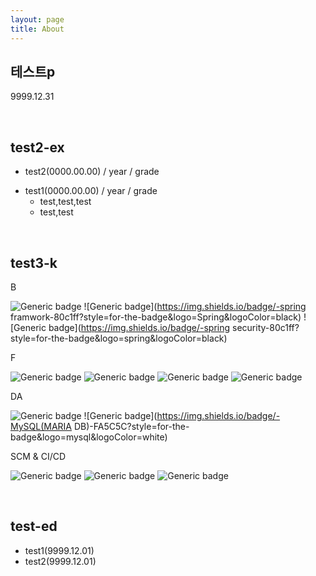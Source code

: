 ```yaml
---
layout: page
title: About
---
```

## 테스트p

9999.12.31

<br>

## test2-ex

* test2(0000.00.00) / year / grade

- test1(0000.00.00) / year / grade
  * test,test,test
  * test,test

<br>



## test3-k

B

![Generic badge](https://img.shields.io/badge/-java-80c1ff?style=for-the-badge&logo=java&logoColor=black)  ![Generic badge](https://img.shields.io/badge/-spring framwork-80c1ff?style=for-the-badge&logo=Spring&logoColor=black)  ![Generic badge](https://img.shields.io/badge/-spring security-80c1ff?style=for-the-badge&logo=spring&logoColor=black)

F

![Generic badge](https://img.shields.io/badge/-HTML-cce6ff?style=for-the-badge&logo=HTML5&logoColor=white)  ![Generic badge](https://img.shields.io/badge/-CSS-cce6ff?style=for-the-badge&logo=CSS3&logoColor=white)  ![Generic badge](https://img.shields.io/badge/-JavaScript-cce6ff?style=for-the-badge&logo=JavaScript&logoColor=white)  ![Generic badge](https://img.shields.io/badge/-jquery-cce6ff?style=for-the-badge&logo=jquery&logoColor=white)

DA

![Generic badge](https://img.shields.io/badge/-ORACLE-FA5C5C?style=for-the-badge&logo=oracle&logoColor=white)  ![Generic badge](https://img.shields.io/badge/-MySQL(MARIA DB)-FA5C5C?style=for-the-badge&logo=mysql&logoColor=white)

SCM & CI/CD

![Generic badge](https://img.shields.io/badge/-SVN-654FF0?style=for-the-badge&logo=svn&logoColor=white)  ![Generic badge](https://img.shields.io/badge/-GIT-654FF0?style=for-the-badge&logo=Github&logoColor=white)  ![Generic badge](https://img.shields.io/badge/-Jenkins-654FF0?style=for-the-badge&logo=Jenkins&logoColor=white)



<br>

## test-ed

* test1(9999.12.01)
* test2(9999.12.01)
